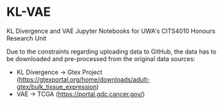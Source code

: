 # KL-VAE

KL Divergence and VAE Jupyter Notebooks for UWA's CITS4010 Honours Research Unit

Due to the constraints regarding uploading data to GitHub, the data has to be downloaded and pre-processed from the original data sources:

- KL Divergence -> Gtex Project (https://gtexportal.org/home/downloads/adult-gtex/bulk_tissue_expression)
- VAE -> TCGA (https://portal.gdc.cancer.gov/)
